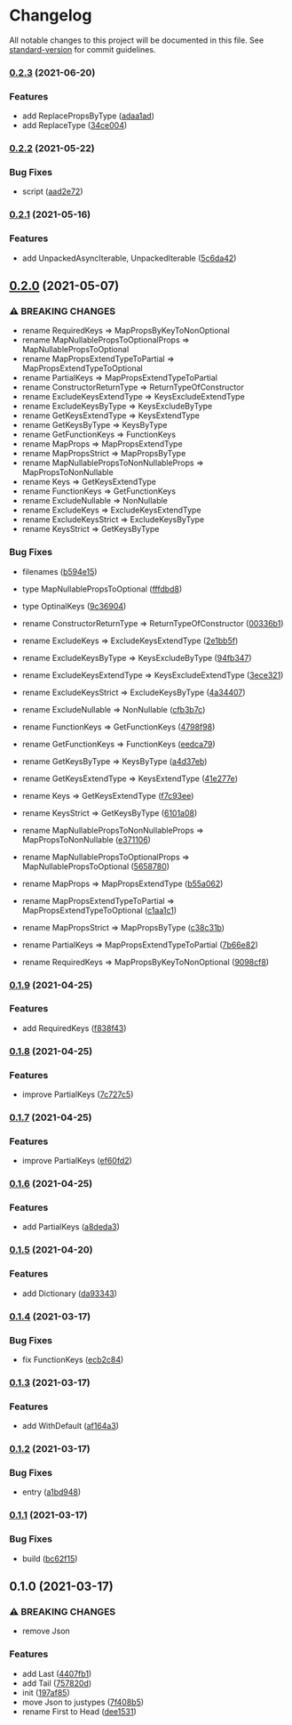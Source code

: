 # Changelog

All notable changes to this project will be documented in this file. See [standard-version](https://github.com/conventional-changelog/standard-version) for commit guidelines.

### [0.2.3](https://github.com/BlackGlory/hotypes/compare/v0.2.2...v0.2.3) (2021-06-20)


### Features

* add ReplacePropsByType ([adaa1ad](https://github.com/BlackGlory/hotypes/commit/adaa1addee71bf2c22103b2eb7733d3b55b9fbb3))
* add ReplaceType ([34ce004](https://github.com/BlackGlory/hotypes/commit/34ce004da7c91572bdea4457abad7b6a590879c0))

### [0.2.2](https://github.com/BlackGlory/hotypes/compare/v0.2.1...v0.2.2) (2021-05-22)


### Bug Fixes

* script ([aad2e72](https://github.com/BlackGlory/hotypes/commit/aad2e72df701ac1860800a15af1d3a72c4627d8c))

### [0.2.1](https://github.com/BlackGlory/hotypes/compare/v0.2.0...v0.2.1) (2021-05-16)


### Features

* add UnpackedAsyncIterable, UnpackedIterable ([5c6da42](https://github.com/BlackGlory/hotypes/commit/5c6da42daeaf2bea85430828122872b8180036e0))

## [0.2.0](https://github.com/BlackGlory/hotypes/compare/v0.1.9...v0.2.0) (2021-05-07)


### ⚠ BREAKING CHANGES

* rename RequiredKeys => MapPropsByKeyToNonOptional
* rename MapNullablePropsToOptionalProps => MapNullablePropsToOptional
* rename MapPropsExtendTypeToPartial => MapPropsExtendTypeToOptional
* rename PartialKeys => MapPropsExtendTypeToPartial
* rename ConstructorReturnType => ReturnTypeOfConstructor
* rename ExcludeKeysExtendType => KeysExcludeExtendType
* rename ExcludeKeysByType => KeysExcludeByType
* rename GetKeysExtendType => KeysExtendType
* rename GetKeysByType => KeysByType
* rename GetFunctionKeys => FunctionKeys
* rename MapProps => MapPropsExtendType
* rename MapPropsStrict => MapPropsByType
* rename MapNullablePropsToNonNullableProps =>  MapPropsToNonNullable
* rename Keys => GetKeysExtendType
* rename FunctionKeys => GetFunctionKeys
* rename ExcludeNullable => NonNullable
* rename ExcludeKeys => ExcludeKeysExtendType
* rename ExcludeKeysStrict => ExcludeKeysByType
* rename KeysStrict => GetKeysByType

### Bug Fixes

* filenames ([b594e15](https://github.com/BlackGlory/hotypes/commit/b594e159094a0558749b41dc5737a2bd6652a9c6))
* type MapNullablePropsToOptional ([fffdbd8](https://github.com/BlackGlory/hotypes/commit/fffdbd8e52191a5bc9943a09c74fa18f6cca67ce))
* type OptinalKeys ([9c36904](https://github.com/BlackGlory/hotypes/commit/9c36904fe1226386f5a5e7b9a5bed7c75eecb685))


* rename ConstructorReturnType => ReturnTypeOfConstructor ([00336b1](https://github.com/BlackGlory/hotypes/commit/00336b1dcd433a7933940060ae01f2428f47ea53))
* rename ExcludeKeys => ExcludeKeysExtendType ([2e1bb5f](https://github.com/BlackGlory/hotypes/commit/2e1bb5f5464dd113161d191e5372ade393e337b3))
* rename ExcludeKeysByType => KeysExcludeByType ([94fb347](https://github.com/BlackGlory/hotypes/commit/94fb347617ebd5aead336df3682399447ab68ca1))
* rename ExcludeKeysExtendType => KeysExcludeExtendType ([3ece321](https://github.com/BlackGlory/hotypes/commit/3ece32156a506ee4fe35d5c862d7021f89627339))
* rename ExcludeKeysStrict => ExcludeKeysByType ([4a34407](https://github.com/BlackGlory/hotypes/commit/4a3440759c7ffff9939d207fe30a54f5cf19c2ac))
* rename ExcludeNullable => NonNullable ([cfb3b7c](https://github.com/BlackGlory/hotypes/commit/cfb3b7cd7817539dc9280c98b4db04c5dacf86f9))
* rename FunctionKeys => GetFunctionKeys ([4798f98](https://github.com/BlackGlory/hotypes/commit/4798f9849a87f06e0002fe2b74ca128f3d7d6504))
* rename GetFunctionKeys => FunctionKeys ([eedca79](https://github.com/BlackGlory/hotypes/commit/eedca798fff2997d83a4cfd0610c5707f883ea87))
* rename GetKeysByType => KeysByType ([a4d37eb](https://github.com/BlackGlory/hotypes/commit/a4d37eb6f45447954dbe217db9ef487051cf1c57))
* rename GetKeysExtendType => KeysExtendType ([41e277e](https://github.com/BlackGlory/hotypes/commit/41e277eb0b2d740dff0cc84195f1be93c0ff9631))
* rename Keys => GetKeysExtendType ([f7c93ee](https://github.com/BlackGlory/hotypes/commit/f7c93eeafec7efa60f8922692b75934e69662c95))
* rename KeysStrict => GetKeysByType ([6101a08](https://github.com/BlackGlory/hotypes/commit/6101a08a17abb253f2ebaae4cf54712fdf04a627))
* rename MapNullablePropsToNonNullableProps =>  MapPropsToNonNullable ([e371106](https://github.com/BlackGlory/hotypes/commit/e371106ef2f9927516950a3d07d8fabcb2252da1))
* rename MapNullablePropsToOptionalProps => MapNullablePropsToOptional ([5658780](https://github.com/BlackGlory/hotypes/commit/5658780084d08c16ff466095f65500efc13f0150))
* rename MapProps => MapPropsExtendType ([b55a062](https://github.com/BlackGlory/hotypes/commit/b55a062682df5fd555af1fb636a4e86717206105))
* rename MapPropsExtendTypeToPartial => MapPropsExtendTypeToOptional ([c1aa1c1](https://github.com/BlackGlory/hotypes/commit/c1aa1c1223a3ddef924b57c165b977d7bf3a85e1))
* rename MapPropsStrict => MapPropsByType ([c38c31b](https://github.com/BlackGlory/hotypes/commit/c38c31ba7230c67fa57c36be0d89accdf4e7555d))
* rename PartialKeys => MapPropsExtendTypeToPartial ([7b66e82](https://github.com/BlackGlory/hotypes/commit/7b66e8252bd98b01b28ac04f849112c01f13796f))
* rename RequiredKeys => MapPropsByKeyToNonOptional ([9098cf8](https://github.com/BlackGlory/hotypes/commit/9098cf89fb0687d90c4aae59ca86f33b02f6c86d))

### [0.1.9](https://github.com/BlackGlory/hotypes/compare/v0.1.8...v0.1.9) (2021-04-25)


### Features

* add RequiredKeys ([f838f43](https://github.com/BlackGlory/hotypes/commit/f838f43c918ff2a36dcad7b378f2862bab253ca8))

### [0.1.8](https://github.com/BlackGlory/hotypes/compare/v0.1.7...v0.1.8) (2021-04-25)


### Features

* improve PartialKeys ([7c727c5](https://github.com/BlackGlory/hotypes/commit/7c727c550ca7210f28c8be95367a5f2eb5006084))

### [0.1.7](https://github.com/BlackGlory/hotypes/compare/v0.1.6...v0.1.7) (2021-04-25)


### Features

* improve PartialKeys ([ef60fd2](https://github.com/BlackGlory/hotypes/commit/ef60fd2dbaf87a564b28dc5d101918fbb58364d9))

### [0.1.6](https://github.com/BlackGlory/hotypes/compare/v0.1.5...v0.1.6) (2021-04-25)


### Features

* add PartialKeys ([a8deda3](https://github.com/BlackGlory/hotypes/commit/a8deda36bb58fc14ee1cb4f5e1ae90962005ec71))

### [0.1.5](https://github.com/BlackGlory/hotypes/compare/v0.1.4...v0.1.5) (2021-04-20)


### Features

* add Dictionary ([da93343](https://github.com/BlackGlory/hotypes/commit/da9334331ad13848e18e789356838f0ff602b807))

### [0.1.4](https://github.com/BlackGlory/hotypes/compare/v0.1.3...v0.1.4) (2021-03-17)


### Bug Fixes

* fix FunctionKeys ([ecb2c84](https://github.com/BlackGlory/hotypes/commit/ecb2c842b733176b055090bc4a75fddacf2c833f))

### [0.1.3](https://github.com/BlackGlory/hotypes/compare/v0.1.2...v0.1.3) (2021-03-17)


### Features

* add WithDefault ([af164a3](https://github.com/BlackGlory/hotypes/commit/af164a36155ad4d1b28d8877447b8656b8837e40))

### [0.1.2](https://github.com/BlackGlory/hotypes/compare/v0.1.1...v0.1.2) (2021-03-17)


### Bug Fixes

* entry ([a1bd948](https://github.com/BlackGlory/hotypes/commit/a1bd9487205e509b0c7edd7cd000d3b8aabdc159))

### [0.1.1](https://github.com/BlackGlory/hotypes/compare/v0.1.0...v0.1.1) (2021-03-17)


### Bug Fixes

* build ([bc62f15](https://github.com/BlackGlory/hotypes/commit/bc62f1555bfdf7e50b055f2efaaf00cdcf320ba9))

## 0.1.0 (2021-03-17)


### ⚠ BREAKING CHANGES

* remove Json

### Features

* add Last ([4407fb1](https://github.com/BlackGlory/hotypes/commit/4407fb129271419730cb433f2b41770c5b023191))
* add Tail ([757820d](https://github.com/BlackGlory/hotypes/commit/757820d3ec161b6b3f03c4524679344cb0086422))
* init ([197af85](https://github.com/BlackGlory/hotypes/commit/197af85eb8872af8cab36607695c5694e0921216))
* move Json to justypes ([7f408b5](https://github.com/BlackGlory/hotypes/commit/7f408b5766d588c7d7cb57c2d392df4c8831bd69))
* rename First to Head ([dee1531](https://github.com/BlackGlory/hotypes/commit/dee1531036734b39bc4d897a7fcbb46d8d91c3a2))
